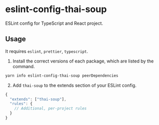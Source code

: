# eslint-config-thai-soup

ESLint config for TypeScript and React project.

## Usage

It requires `eslint`, `prettier`, `typescript`.

1. Install the correct versions of each package, which are listed by the command.

```sh
yarn info eslint-config-thai-soup peerDependencies
```

2. Add `thai-soup` to the extends section of your ESLint config.

```js
{
  "extends": ["thai-soup"],
  "rules": {
    // Additional, per-project rules
  }
}
```
